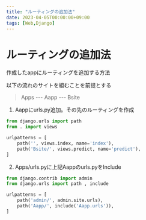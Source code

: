 ```yaml
---
title: "ルーティングの追加法"
date: 2023-04-05T00:00:00+09:00
tags: [Web,Django]
---
```

# ルーティングの追加法

作成したappにルーティングを追加する方法

以下の流れのサイトを組むことを前提とする
 > Apps --- Aapp --- Bsite

1. Aappにurls.py追加。その先のルーティングを作成
``` python
from django.urls import path
from . import views

urlpatterns = [
    path('', views.index, name='index'),
    path('Bsite/', views.predict, name='predict'),
]
```
2. Apps/urls.pyに上記Aappのurls.pyをInclude
``` python
from django.contrib import admin
from django.urls import path , include

urlpatterns = [
    path('admin/', admin.site.urls),
    path('Aapp/', include('Aapp.urls')),
]
```